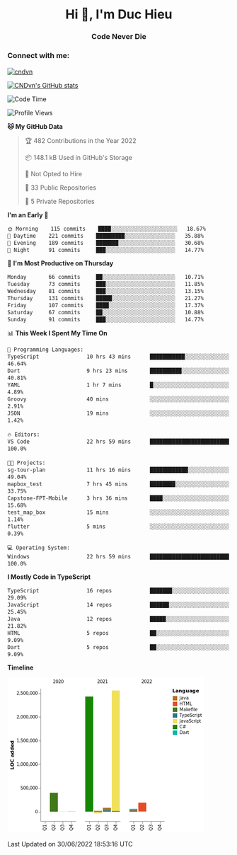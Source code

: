 <h1 align="center">Hi 👋, I'm Duc Hieu</h1>
<h3 align="center">Code Never Die</h3>

<h3 align="left">Connect with me:</h3>
<p align="left">
<a href="https://linkedin.com/in/cndvn" target="blank"><img align="center" src="https://img.shields.io/badge/LinkedIn-0077B5?style=for-the-badge&logo=linkedin&logoColor=white" alt="cndvn"/></a>
<!--
<a href="https://fb.com/cnd.duchieu" target="blank"><img align="center" src="https://img.shields.io/badge/Facebook-1877F2?style=for-the-badge&logo=facebook&logoColor=white" alt="cnd.duchieu"/></a>
 -->
</p>

[![CNDvn's GitHub stats](https://github-readme-stats.vercel.app/api?username=cndvn)](https://github.com/anuraghazra/github-readme-stats)

<!--START_SECTION:waka-->
![Code Time](http://img.shields.io/badge/Code%20Time-0%20secs-blue)

![Profile Views](http://img.shields.io/badge/Profile%20Views-1-blue)

**🐱 My GitHub Data** 

> 🏆 482 Contributions in the Year 2022
 > 
> 📦 148.1 kB Used in GitHub's Storage 
 > 
> 🚫 Not Opted to Hire
 > 
> 📜 33 Public Repositories 
 > 
> 🔑 5 Private Repositories  
 > 
**I'm an Early 🐤** 

```text
🌞 Morning    115 commits    ████░░░░░░░░░░░░░░░░░░░░░   18.67% 
🌆 Daytime    221 commits    █████████░░░░░░░░░░░░░░░░   35.88% 
🌃 Evening    189 commits    ███████░░░░░░░░░░░░░░░░░░   30.68% 
🌙 Night      91 commits     ███░░░░░░░░░░░░░░░░░░░░░░   14.77%

```
📅 **I'm Most Productive on Thursday** 

```text
Monday       66 commits     ██░░░░░░░░░░░░░░░░░░░░░░░   10.71% 
Tuesday      73 commits     ███░░░░░░░░░░░░░░░░░░░░░░   11.85% 
Wednesday    81 commits     ███░░░░░░░░░░░░░░░░░░░░░░   13.15% 
Thursday     131 commits    █████░░░░░░░░░░░░░░░░░░░░   21.27% 
Friday       107 commits    ████░░░░░░░░░░░░░░░░░░░░░   17.37% 
Saturday     67 commits     ██░░░░░░░░░░░░░░░░░░░░░░░   10.88% 
Sunday       91 commits     ███░░░░░░░░░░░░░░░░░░░░░░   14.77%

```


📊 **This Week I Spent My Time On** 

```text
💬 Programming Languages: 
TypeScript               10 hrs 43 mins      ███████████░░░░░░░░░░░░░░   46.64% 
Dart                     9 hrs 23 mins       ██████████░░░░░░░░░░░░░░░   40.81% 
YAML                     1 hr 7 mins         █░░░░░░░░░░░░░░░░░░░░░░░░   4.89% 
Groovy                   40 mins             ░░░░░░░░░░░░░░░░░░░░░░░░░   2.91% 
JSON                     19 mins             ░░░░░░░░░░░░░░░░░░░░░░░░░   1.42%

🔥 Editors: 
VS Code                  22 hrs 59 mins      █████████████████████████   100.0%

🐱‍💻 Projects: 
sg-tour-plan             11 hrs 16 mins      ████████████░░░░░░░░░░░░░   49.04% 
mapbox_test              7 hrs 45 mins       ████████░░░░░░░░░░░░░░░░░   33.75% 
Capstone-FPT-Mobile      3 hrs 36 mins       ████░░░░░░░░░░░░░░░░░░░░░   15.68% 
test_map_box             15 mins             ░░░░░░░░░░░░░░░░░░░░░░░░░   1.14% 
flutter                  5 mins              ░░░░░░░░░░░░░░░░░░░░░░░░░   0.39%

💻 Operating System: 
Windows                  22 hrs 59 mins      █████████████████████████   100.0%

```

**I Mostly Code in TypeScript** 

```text
TypeScript               16 repos            ███████░░░░░░░░░░░░░░░░░░   29.09% 
JavaScript               14 repos            ██████░░░░░░░░░░░░░░░░░░░   25.45% 
Java                     12 repos            █████░░░░░░░░░░░░░░░░░░░░   21.82% 
HTML                     5 repos             ██░░░░░░░░░░░░░░░░░░░░░░░   9.09% 
Dart                     5 repos             ██░░░░░░░░░░░░░░░░░░░░░░░   9.09%

```


**Timeline**

![Chart not found](https://raw.githubusercontent.com/CNDvn/CNDvn/main/charts/bar_graph.png) 


 Last Updated on 30/06/2022 18:53:16 UTC
<!--END_SECTION:waka-->
